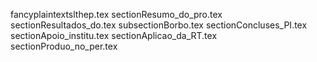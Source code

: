 fancyplaintextslthep.tex
sectionResumo_do_pro.tex
sectionResultados_do.tex
subsectionBorbo.tex
sectionConcluses_PI.tex
sectionApoio_institu.tex
sectionAplicao_da_RT.tex
sectionProduo_no_per.tex
